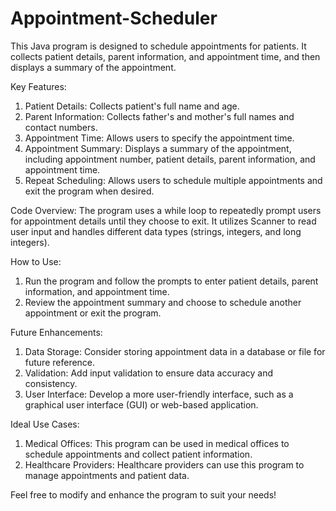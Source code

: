 # Appointment-Scheduler
This Java program is designed to schedule appointments for patients. It collects patient details, parent information, and appointment time, and then displays a summary of the appointment.

Key Features:
1. Patient Details: Collects patient's full name and age.
2. Parent Information: Collects father's and mother's full names and contact numbers.
3. Appointment Time: Allows users to specify the appointment time.
4. Appointment Summary: Displays a summary of the appointment, including appointment number, patient details, parent information, and appointment time.
5. Repeat Scheduling: Allows users to schedule multiple appointments and exit the program when desired.

Code Overview:
The program uses a while loop to repeatedly prompt users for appointment details until they choose to exit. It utilizes Scanner to read user input and handles different data types (strings, integers, and long integers).

How to Use:
1. Run the program and follow the prompts to enter patient details, parent information, and appointment time.
2. Review the appointment summary and choose to schedule another appointment or exit the program.

Future Enhancements:
1. Data Storage: Consider storing appointment data in a database or file for future reference.
2. Validation: Add input validation to ensure data accuracy and consistency.
3. User Interface: Develop a more user-friendly interface, such as a graphical user interface (GUI) or web-based application.

Ideal Use Cases:
1. Medical Offices: This program can be used in medical offices to schedule appointments and collect patient information.
2. Healthcare Providers: Healthcare providers can use this program to manage appointments and patient data.

Feel free to modify and enhance the program to suit your needs!
